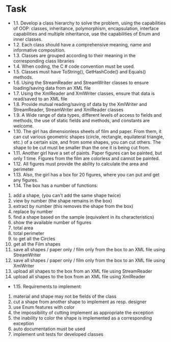 # Task
* 1.1. Develop a class hierarchy to solve the problem, using the capabilities of OOP: classes, inheritance, polymorphism, encapsulation, interface capabilities and multiple inheritance, use the capabilities of Enum and inner classes.
* 1.2. Each class should have a comprehensive meaning, name and informative composition.
* 1.3. Classes are grouped according to their meaning in the corresponding class libraries
* 1.4. When coding, the C # code convention must be used.
* 1.5. Classes must have ToString(), GetHashCode() and Equals() methods.
* 1.6. Using the StreamReader and StreamWriter classes to ensure loading/saving data from an XML file
* 1.7. Using the XmlReader and XmlWriter classes, ensure that data is read/saved to an XML file
* 1.8. Provide mutual reading/saving of data by the XmlWriter and StreamReader, StreamWriter and XmlReader classes
* 1.9. A Wide range of data types, different levels of access to fields and methods, the use of static fields and methods, and constants are welcome.
* 1.10. The girl has dimensionless sheets of film and paper. From them, it can cut various geometric shapes (circle, rectangle, equilateral triangle, etc.) of a certain size, and from some shapes, you can cut others. The shape to be cut must be smaller than the one it is being cut from.
* 1.11. Another girl have a set of paints. Paper figures can be painted, but only 1 time. Figures from the film are colorless and cannot be painted.
* 1.12. All figures must provide the ability to calculate the area and perimeter
* 1.13. Also, the girl has a box for 20 figures, where you can put and get any figures.
* 1.14. The box has a number of functions:
1. add a shape, (you can't add the same shape twice)
2. view by number (the shape remains in the box)
3. extract by number (this removes the shape from the box)
4. replace by number
5. find a shape based on the sample (equivalent in its characteristics)
6. show the available number of figures
7. total area
8. total perimeter
9. to get all the Circles
10. get all the Film shapes
11. save all shapes / paper only / film only from the box to an XML file using StreamWriter
12. save all shapes / paper only / film only from the box to an XML file using XmlWriter
13. upload all shapes to the box from an XML file using StreamReader
14. upload all shapes to the box from an XML file using XmlReader
* 1.15. Requirements to implement:
1. material and shape may not be fields of the class
2. cut a shape from another shape to implement as resp. designer
3. use Enum features with color
4. the impossibility of cutting implement as appropriate the exception
5. the inability to color the shape is implemented as a corresponding exception
6. auto documentation must be used
7. implement unit tests for developed classes
